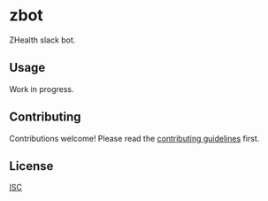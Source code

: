 # zbot

ZHealth slack bot.

## Usage

Work in progress.

## Contributing

Contributions welcome! Please read the [contributing guidelines](CONTRIBUTING.md) first.

## License

[ISC](LICENSE.md)
